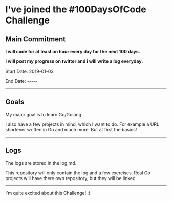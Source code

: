 # I've joined the #100DaysOfCode Challenge

## Main Commitment

**I will code for at least an hour every day for the next 100 days.**

**I will post my progress on twitter and i will write a log everyday.**

Start Date: 2019-01-03

End Date: -----

---

## Goals

My major goal is to learn Go/Golang.

I also have a few projects in mind, which I want to do. For example a URL shortener written in Go and much more. But at first the basics!

---

## Logs

The logs are stored in the log.md.

This repository will only contain the log and a few exercises. Real Go projects will have there own repository, but they will be linked.

---

I'm quite excited about this Challenge! :)